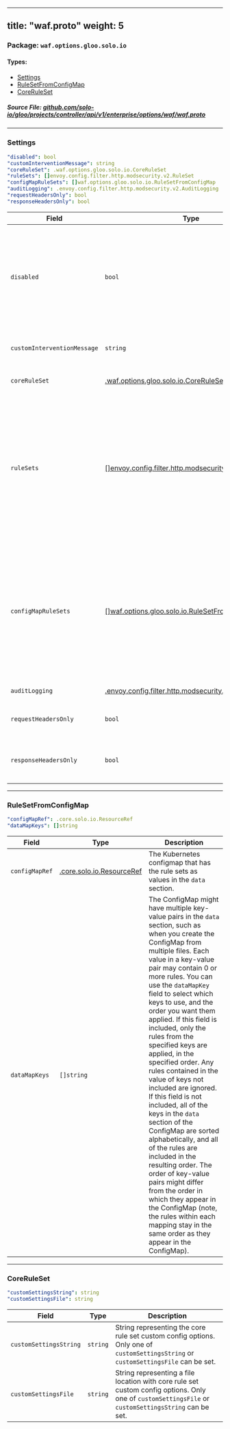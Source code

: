 
---
title: "waf.proto"
weight: 5
---

<!-- Code generated by solo-kit. DO NOT EDIT. -->


### Package: `waf.options.gloo.solo.io` 
#### Types:


- [Settings](#settings)
- [RuleSetFromConfigMap](#rulesetfromconfigmap)
- [CoreRuleSet](#coreruleset)
  



##### Source File: [github.com/solo-io/gloo/projects/controller/api/v1/enterprise/options/waf/waf.proto](https://github.com/solo-io/gloo/blob/main/projects/controller/api/v1/enterprise/options/waf/waf.proto)





---
### Settings



```yaml
"disabled": bool
"customInterventionMessage": string
"coreRuleSet": .waf.options.gloo.solo.io.CoreRuleSet
"ruleSets": []envoy.config.filter.http.modsecurity.v2.RuleSet
"configMapRuleSets": []waf.options.gloo.solo.io.RuleSetFromConfigMap
"auditLogging": .envoy.config.filter.http.modsecurity.v2.AuditLogging
"requestHeadersOnly": bool
"responseHeadersOnly": bool

```

| Field | Type | Description |
| ----- | ---- | ----------- | 
| `disabled` | `bool` | Disable waf on this resource (if omitted defaults to false). If a route/virtual host is configured with WAF, you must explicitly disable its WAF, i.e., it will not inherit the disabled status of its parent. |
| `customInterventionMessage` | `string` | Custom massage to display if an intervention occurs. |
| `coreRuleSet` | [.waf.options.gloo.solo.io.CoreRuleSet](../waf.proto.sk/#coreruleset) | Add OWASP core rule set if nil will not be added. |
| `ruleSets` | [[]envoy.config.filter.http.modsecurity.v2.RuleSet](../../../../../external/envoy/extensions/waf/waf.proto.sk/#ruleset) | Custom rule sets to add. Any subsequent changes to the rules in these files are not automatically updated. To update rules from files, version and update the file name. If you want dynamically updated rules, use the `configMapRuleSets` option instead. |
| `configMapRuleSets` | [[]waf.options.gloo.solo.io.RuleSetFromConfigMap](../waf.proto.sk/#rulesetfromconfigmap) | Kubernetes configmaps with the rule sets that you want to use. The rules must be in the value of the key-value mappings in the `data` field of the configmap. Subsequent updates to the configmap values are dynamically updated in the configuration. |
| `auditLogging` | [.envoy.config.filter.http.modsecurity.v2.AuditLogging](../../../../../external/envoy/extensions/waf/waf.proto.sk/#auditlogging) | Audit Log settings. |
| `requestHeadersOnly` | `bool` | Only process request headers, not buffering the request body. |
| `responseHeadersOnly` | `bool` | Only process response headers, not buffering the response body. |




---
### RuleSetFromConfigMap



```yaml
"configMapRef": .core.solo.io.ResourceRef
"dataMapKeys": []string

```

| Field | Type | Description |
| ----- | ---- | ----------- | 
| `configMapRef` | [.core.solo.io.ResourceRef](../../../../../../../../../solo-kit/api/v1/ref.proto.sk/#resourceref) | The Kubernetes configmap that has the rule sets as values in the `data` section. |
| `dataMapKeys` | `[]string` | The ConfigMap might have multiple key-value pairs in the `data` section, such as when you create the ConfigMap from multiple files. Each value in a key-value pair may contain 0 or more rules. You can use the `dataMapKey` field to select which keys to use, and the order you want them applied. If this field is included, only the rules from the specified keys are applied, in the specified order. Any rules contained in the value of keys not included are ignored. If this field is not included, all of the keys in the `data` section of the ConfigMap are sorted alphabetically, and all of the rules are included in the resulting order. The order of key-value pairs might differ from the order in which they appear in the ConfigMap (note, the rules within each mapping stay in the same order as they appear in the ConfigMap). |




---
### CoreRuleSet



```yaml
"customSettingsString": string
"customSettingsFile": string

```

| Field | Type | Description |
| ----- | ---- | ----------- | 
| `customSettingsString` | `string` | String representing the core rule set custom config options. Only one of `customSettingsString` or `customSettingsFile` can be set. |
| `customSettingsFile` | `string` | String representing a file location with core rule set custom config options. Only one of `customSettingsFile` or `customSettingsString` can be set. |





<!-- Start of HubSpot Embed Code -->
<script type="text/javascript" id="hs-script-loader" async defer src="//js.hs-scripts.com/5130874.js"></script>
<!-- End of HubSpot Embed Code -->
